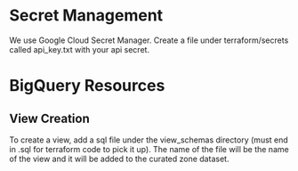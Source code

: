 # Secret Management

We use Google Cloud Secret Manager. Create a file under terraform/secrets called api_key.txt with your api secret.

# BigQuery Resources

## View Creation

To create a view, add a sql file under the view_schemas directory (must end in .sql for terraform code to pick it up).
The name of the file will be the name of the view and it will be added to the curated zone dataset.